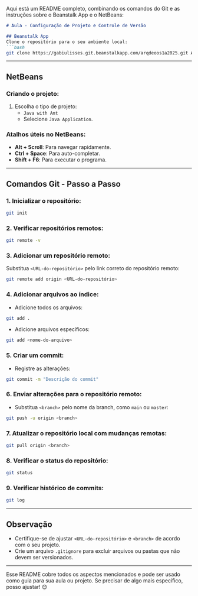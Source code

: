 Aqui está um README completo, combinando os comandos do Git e as instruções sobre o Beanstalk App e o NetBeans:

```markdown
# Aula - Configuração de Projeto e Controle de Versão

## Beanstalk App
Clone o repositório para o seu ambiente local:
```bash
git clone https://gabiulisses.git.beanstalkapp.com/arqdeoos1a2025.git ARQDEOOS1A2025
```

---

## NetBeans
### Criando o projeto:
1. Escolha o tipo de projeto:
   - `Java with Ant`
   - Selecione `Java Application`.

### Atalhos úteis no NetBeans:
- **Alt + Scroll**: Para navegar rapidamente.  
- **Ctrl + Space**: Para auto-completar.  
- **Shift + F6**: Para executar o programa.

---

## Comandos Git - Passo a Passo
### 1. Inicializar o repositório:
```bash
git init
```

### 2. Verificar repositórios remotos:
```bash
git remote -v
```

### 3. Adicionar um repositório remoto:
Substitua `<URL-do-repositório>` pelo link correto do repositório remoto:
```bash
git remote add origin <URL-do-repositório>
```

### 4. Adicionar arquivos ao índice:
- Adicione todos os arquivos:
```bash
git add .
```
- Adicione arquivos específicos:
```bash
git add <nome-do-arquivo>
```

### 5. Criar um commit:
- Registre as alterações:
```bash
git commit -m "Descrição do commit"
```

### 6. Enviar alterações para o repositório remoto:
- Substitua `<branch>` pelo nome da branch, como `main` ou `master`:
```bash
git push -u origin <branch>
```

### 7. Atualizar o repositório local com mudanças remotas:
```bash
git pull origin <branch>
```

### 8. Verificar o status do repositório:
```bash
git status
```

### 9. Verificar histórico de commits:
```bash
git log
```

---

## Observação
- Certifique-se de ajustar `<URL-do-repositório>` e `<branch>` de acordo com o seu projeto.
- Crie um arquivo `.gitignore` para excluir arquivos ou pastas que não devem ser versionados.

---

Esse README cobre todos os aspectos mencionados e pode ser usado como guia para sua aula ou projeto. Se precisar de algo mais específico, posso ajustar! 😊
```
